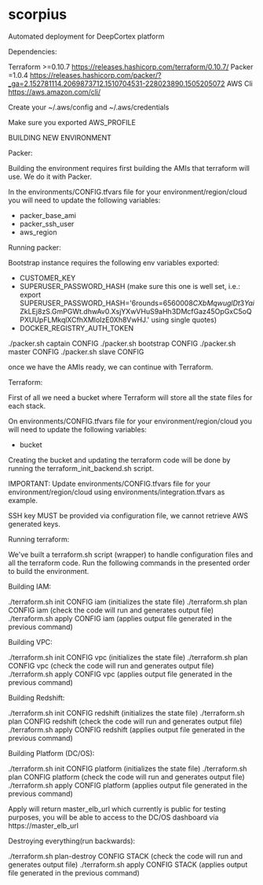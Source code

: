 # scorpius
Automated deployment for DeepCortex platform

Dependencies:

  Terraform >=0.10.7 https://releases.hashicorp.com/terraform/0.10.7/
  Packer =1.0.4 https://releases.hashicorp.com/packer/?_ga=2.152781114.2069873712.1510704531-228023890.1505205072
  AWS Cli https://aws.amazon.com/cli/

Create your ~/.aws/config and ~/.aws/credentials

Make sure you exported AWS_PROFILE

BUILDING NEW ENVIRONMENT

Packer:

Building the environment requires first building the AMIs that terraform will use. We do it with Packer.

In the environments/CONFIG.tfvars file for your environment/region/cloud you will need to update the following variables:

 - packer_base_ami
 - packer_ssh_user
 - aws_region

Running packer:

Bootstrap instance requires the following env variables exported:
  - CUSTOMER_KEY
  - SUPERUSER_PASSWORD_HASH
    (make sure this one is well set, i.e.:
    export SUPERUSER_PASSWORD_HASH='$6$rounds=656000$8CXbMqwuglDt3Yai$ZkLEj8zS.GmPGWt.dhwAv0.XsjYXwVHuS9aHh3DMcfGaz45OpGxC5oQPXUUpFLMkqlXCfhXMloIzE0Xh8VwHJ.'
    using single quotes)
  - DOCKER_REGISTRY_AUTH_TOKEN

./packer.sh captain CONFIG
./packer.sh bootstrap CONFIG
./packer.sh master CONFIG
./packer.sh slave CONFIG

once we have the AMIs ready, we can continue with Terraform.

Terraform:

First of all we need a bucket where Terraform will store all the state files for each stack.

On environments/CONFIG.tfvars file for your environment/region/cloud you will need to update the following variables:

 - bucket

Creating the bucket and updating the terraform code will be done by running the terraform_init_backend.sh script.

IMPORTANT: Update environments/CONFIG.tfvars file for your environment/region/cloud using environments/integration.tfvars as example.

SSH key MUST be provided via configuration file, we cannot retrieve AWS generated keys.

Running terraform:

We've built a terraform.sh script (wrapper) to handle configuration files and all the terraform code. Run the following commands in the presented order to build the environment.

Building IAM:

./terraform.sh init CONFIG iam (initializes the state file)
./terraform.sh plan CONFIG iam (check the code will run and generates output file)
./terraform.sh apply CONFIG iam (applies output file generated in the previous command)

Building VPC:

./terraform.sh init CONFIG vpc (initializes the state file)
./terraform.sh plan CONFIG vpc (check the code will run and generates output file)
./terraform.sh apply CONFIG vpc (applies output file generated in the previous command)

Building Redshift:

./terraform.sh init CONFIG redshift (initializes the state file)
./terraform.sh plan CONFIG redshift (check the code will run and generates output file)
./terraform.sh apply CONFIG redshift (applies output file generated in the previous command)

Building Platform (DC/OS):

./terraform.sh init CONFIG platform (initializes the state file)
./terraform.sh plan CONFIG platform (check the code will run and generates output file)
./terraform.sh apply CONFIG platform (applies output file generated in the previous command)

Apply will return master_elb_url which currently is public for testing purposes, you will be able to access to the DC/OS dashboard vía https://master_elb_url

Destroying everything(run backwards):

./terraform.sh plan-destroy CONFIG STACK (check the code will run and generates output file)
./terraform.sh apply CONFIG STACK (applies output file generated in the previous command)
